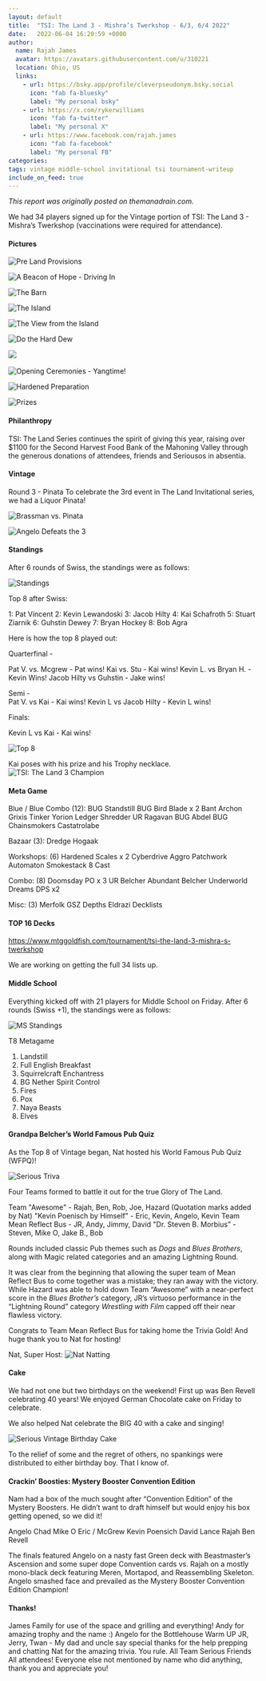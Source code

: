 ```yaml
---
layout: default
title:  "TSI: The Land 3 - Mishra’s Twerkshop - 6/3, 6/4 2022"
date:   2022-06-04 16:20:59 +0000
author:
  name: Rajah James
  avatar: https://avatars.githubusercontent.com/u/310221
  location: Ohio, US
  links:
    - url: https://bsky.app/profile/cleverpseudonym.bsky.social
      icon: "fab fa-bluesky"
      label: "My personal bsky"
    - url: https://x.com/rykerwilliams
      icon: "fab fa-twitter"
      label: "My personal X"
    - url: https://www.facebook.com/rajah.james
      icon: "fab fa-facebook"
      label: "My personal FB"
categories: 
tags: vintage middle-school invitational tsi tournament-writeup
include_on_feed: true
---
```

*This report was originally posted on themanadrain.com.*

We had 34 players signed up for the Vintage portion of TSI: The Land 3 - Mishra’s Twerkshop (vaccinations were required for attendance). 

#### Pictures
![Pre Land Provisions](..\..\..\assets\images\2022\06\PXL_20220603_145732751.jpg)

![A Beacon of Hope - Driving In](https://lh3.googleusercontent.com/pw/AM-JKLU-hLYla6bdabw1J8yCmQxJp0eyVeRv-xcIbG339W9HMXTvMbr52Sh2NSB4c_8eV88TfIKr3-UPSJNCdzciLk87ZMMJt3QDJXS3lIfleVovWKfAW9fCrK8kYpiw31WEU4h1egtVoTJ820B6Qlw1hN87JA=w1250-h937-no?authuser=0)

![The Barn](https://lh3.googleusercontent.com/pw/AM-JKLVNPVwmN94KaKucfFLRBrNr7suQzz6Q5lnuaRMq5C7rVcMZ-2x0k_TUI0eiJPMg3eMmmg86_BkuGIyUDaX5RqZbiK2kPKEtesKqDrRLWgXaHD-RW4fcN3DRaxrYiKuAI4-aBa9PoHpJ5dz7xTzjcvNg=w1303-h977-no?authuser=0)

![The Island](https://lh3.googleusercontent.com/pw/AM-JKLUuHy9ElmK4rP4vkzFXJNCSvGVn60qva0WGEoD-QdJtZgoIgHx5T-KZ8OJEHV2ri4pFqckVJEva4dmeSWmRVaSXEuyehrl-IoGNJXSoSxRz2YRJJk9aBdePaBChZZju71ReWoG0J0sPHgm3GSF-GVHY=w733-h977-no?authuser=0)

![The View from the Island](https://lh3.googleusercontent.com/pw/AM-JKLUL5ov3HW8e-fvtmYrAk6vu-tZMH5dK7C94Q6P3lhsW7WpxngkSUx6vTSH9w7ZV_hgm1-LJX__wG9OcapIekyCnK7NF0KngvMgw_98byx96vP2uN3mrITuBQwEfzl1O762VqFw5C0bFFC5KjBHubhtM=w1250-h937-no?authuser=0)

![Do the Hard Dew](..\..\..\assets\images\2022\06\67599727747__A3C60E62-A5F0-4540-BABC-0845638A53B0.jpg)

[<img src="https://lh3.googleusercontent.com/pw/AM-JKLU-9rRvZOTWds5GmGpaw5oZdyepRMU19yzYE5RgvlGAkQK84cQSYNkCxym7_DjEKgaWsmCK88xudMKGT-xX2YAPZ0ST-teWlXKrV0Obnt4YK9az92n1hv3-ZVgoHk5s9cUm2a-n9jzG-6t0SUs2qcJP=w660-h880-no?authuser=0">](https://www.laureltwist.com/cookies)

![Opening Ceremonies - Yangtime!](https://lh3.googleusercontent.com/pw/AM-JKLUORarFhqTYx2YRSiaU2JKB1yWgmEOPcNWXf5yK7mYZLwfFd3vgjkYoPJkBxbzuBzmFtQft2jPuksww2KvW71clN4q4JLkM92JqzIAod-aa8VOYqMN9uOrWfSrx7RueCyHyJAaM5Sh96-q4K9UfK7Nf=w1250-h937-no?authuser=0)

![Hardened Preparation](https://lh3.googleusercontent.com/pw/AM-JKLUfJ3OH1izzWNHrJryvp0ufIpkgQ5-Z2mL1oNdfEdgy6DfQ7iESggXymiOQfbY2N46i7QwTT1k_NTonO4YSEJT6OTYV6obL6nI_nyCaaJrk2kadN4Q_uzKaVfSDLoxuZ2wC2d58xf-OpqFPgN_VKxFW=w1250-h937-no?authuser=0)

![Prizes](https://lh3.googleusercontent.com/pw/AM-JKLVpjliqde48HrWvDl8odisyZ-RywrMdLfIwnS0WLUSW61ohmC9adXlD4bVP4NaECECRY02NQZEnTGZGamwZeFaQSpW7_pu4Pql40M9MAmQYXNtNWW3bjy9A2DT8RmRmnltjvL7owZ1EHyQFTU1lLLMo=w1250-h937-no?authuser=0)

#### Philanthropy

TSI: The Land Series continues the spirit of giving this year, raising over $1100 for the Second Harvest Food Bank of the Mahoning Valley through the generous donations of attendees, friends and Seriousos in absentia.

#### Vintage

Round 3 - Pinata
To celebrate the 3rd event in The Land Invitational series, we had a Liquor Pinata!

![Brassman vs. Pinata](https://lh3.googleusercontent.com/pw/AM-JKLXodX5gWL2muXYRo5eXWifvFbPySU3GDZ9XS-nI6wvpY2SXYndCK4Z0PtQcmDMKtOTJCslDet45j6M8mlYdYsqo_63c5kgiM1vHq4GXnyxqDCvq94BKGDGcPwmgi97xgB_Fge_A9RStjXg74wkYJQzj=w733-h977-no?authuser=0)

![Angelo Defeats the 3](https://lh3.googleusercontent.com/pw/AM-JKLXrKLaDhroXdPutUyl-cAfw-2prAyZUk3z4nzbASdgJfdUH8A3Q6JCMdUaKwQ7eNuL6_SptH1hZeMXSOQXwNYvxk5We6L9nSsAKmq1Iiy2fI_zrYyl0e7xPFtBLqAoLcviEBm8hDhdgIt99uM6wHCW4og=w624-h548-no?authuser=0)

#### Standings

After 6 rounds of Swiss, the standings were as follows: 

![Standings](https://lh3.googleusercontent.com/pw/AM-JKLUF7b7OhDDjjTqR4Ax8H-AX_CPSMKCO2GSEX54z9lvx2sHrCattu5si9gDppJDyuBty3W8Ly70GZgDQm4cmEYkQS8o4DLaxn-4AOAPW2CuegBrTX_ROK1YzVDjrbk8mL8h_2odM1cStUykE58Wg6RmPlw=w343-h520-no?authuser=0)

Top 8 after Swiss: 

1: Pat Vincent
2: Kevin Lewandoski
3: Jacob Hilty
4: Kai Schafroth
5: Stuart Ziarnik
6: Guhstin Dewey
7: Bryan Hockey
8: Bob Agra

Here is how the top 8 played out: 

Quarterfinal -

Pat V. vs. Mcgrew - Pat wins!
Kai vs. Stu - Kai wins!
Kevin L. vs Bryan H. - Kevin Wins!
Jacob Hilty vs Guhstin - Jake wins!

Semi -  
Pat V. vs Kai - Kai wins!
Kevin L vs Jacob Hilty - Kevin L wins!

Finals: 

Kevin L vs Kai - Kai wins!

![Top 8](https://lh3.googleusercontent.com/pw/AM-JKLWPCwp2KPBzns_ajr-zmwnJR4oXSiUuBNkl1PZHKUSVhLFtgImi6-abgoKQTh6YdnIm2kS2HU-1-KWf1QY6_hiSMWSVr50eZrEhUBLNnw8rT9xYK1rn8ZOb3-duYre2CeEWrQIuvL5pO9yiSHZNqdej7A=w1174-h880-no?authuser=0)


Kai poses with his prize and his Trophy necklace.
![TSI: The Land 3 Champion](https://lh3.googleusercontent.com/pw/AM-JKLU1F5nJ6SrZWwgtK2bQsLLMY-YMzXiLzxK4KV_t-jsW6YvCNB-VRL4ktefyWoWOgEgSjJTzC5F0pPMeyCNbzNs5eaFIvzcannT9eN63mlHyHh6Py5dPtRM9tuLAcCpmjbaRt_WkAp6Rko1EGnG6ayaQrw=w660-h880-no?authuser=0)

#### Meta Game

Blue / Blue Combo (12):
BUG Standstill
BUG
Bird Blade x 2
Bant Archon
Grixis Tinker
Yorion
Ledger Shredder
UR Ragavan
BUG Abdel
BUG Chainsmokers
Castatrolabe

Bazaar (3):
Dredge
Hogaak

Workshops: (6)
Hardened Scales x 2
Cyberdrive Aggro
Patchwork Automaton
Smokestack
8 Cast


Combo: (8)
Doomsday
PO x 3
UR Belcher
Abundant Belcher
Underworld Dreams
DPS x2

Misc: (3)
Merfolk
GSZ Depths
Eldrazi
Decklists

#### TOP 16 Decks 
https://www.mtggoldfish.com/tournament/tsi-the-land-3-mishra-s-twerkshop

We are working on getting the full 34 lists up.

#### Middle School

Everything kicked off with 21 players for Middle School on Friday. After 6 rounds (Swiss +1), the standings were as follows:

![MS Standings](https://lh3.googleusercontent.com/pw/AM-JKLXsfdyN7G2-Kge4qt9yl-c-KFe4SeySt9rJN9mM0QqK4DGERish09adnJsXdbDvDAPtp9cO371VvboOkPEhcvrY5GQuQFVigGrqcWol7TGcxYw3wO-mo9rxuUON6oYY3R7chzC7lO4QjVYEhXpLVkRTwg=w509-h501-no?authuser=0)

T8 Metagame
1. Landstill 
2. Full English Breakfast 
3. Squirrelcraft Enchantress 
4. BG Nether Spirit Control 
5. Fires 
6. Pox 
7. Naya Beasts 
8. Elves

#### Grandpa Belcher’s World Famous Pub Quiz
As the Top 8 of Vintage began, Nat hosted his World Famous Pub Quiz (WFPQ)!

![Serious Triva](https://lh3.googleusercontent.com/pw/AM-JKLXmc_dxgmZsKj9zGou5V7fsMzY35aZpxG97rAhyEZHxrGZjhmcWd7RDML9LBWrahSJBVPijEIbhU3nteSJnBu939WGyQmfM51JHUAC7GYND_tLlO-D7647uo6ILllBIgpEhGUOtmrUjYFz_1ZtZfNYgyQ=w1250-h937-no?authuser=0)

Four Teams formed to battle it out for the true Glory of The Land. 

Team "Awesome" - Rajah, Ben, Rob, Joe, Hazard (Quotation marks added by Nat)
"Kevin Poenisch by Himself" - Eric, Kevin, Angelo, Kevin
Team Mean Reflect Bus - JR, Andy, Jimmy, David
"Dr. Steven B. Morbius" - Steven, Mike O, Jake B., Bob

Rounds included classic Pub themes such as *Dogs* and *Blues Brothers*, along with Magic related categories and an amazing Lightning Round.

It was clear from the beginning that allowing the super team of Mean Reflect Bus to come together was a mistake; they ran away with the victory. While Hazard was able to hold down Team “Awesome” with a near-perfect score in the *Blues Brother’s* category, JR’s virtuoso performance in the “Lightning Round” category *Wrestling with Film* capped off their near flawless victory.

Congrats to Team Mean Reflect Bus for taking home the Trivia Gold! And huge thank you to Nat for hosting!

Nat, Super Host:
![Nat Natting](https://lh3.googleusercontent.com/pw/AM-JKLUz_e0iH5Z0rx0ACZx3Wt_4yEQdS-apEQqNwPZ-lWSgH1iS36U3zhkT0PHsP-LOeAIMJvisAA6__Or24dOHfQFhcC8sZZIDzZhU6-ZvjsS4mw4RptdrSFtAx_Gxo6rzxusiudPXHLF4OYvCU4758DYjcA=w703-h937-no?authuser=0)

#### Cake
We had not one but two birthdays on the weekend! First up was Ben Revell celebrating 40 years! We enjoyed German Chocolate cake on Friday to celebrate.


We also helped Nat celebrate the BIG 40 with a cake and singing!

![Serious Vintage Birthday Cake](https://lh3.googleusercontent.com/pw/AM-JKLWGEqN4300nwk1k3WojVd_nEpL6OE1huRJ1XAzyWKD8Po1hlGbgLLAqW3vZQCGXSY5rUsBQODjPGwcxwW-hL0dxXZhtyYhFifxktbE2bHdAXPlwJBvaTJmWkA7dwafAIyMOCmJPEkRBA7ah5JY7vX5D=w1250-h937-no?authuser=0)

To the relief of some and the regret of others, no spankings were distributed to either birthday boy. That I know of.

#### Crackin’ Boosties: Mystery Booster Convention Edition

Nam had a box of the much sought after “Convention Edition” of the Mystery Boosters. He didn’t want to draft himself but would enjoy his box getting opened, so we did it! 

Angelo
Chad
Mike O
Eric / McGrew
Kevin Poensich
David Lance
Rajah
Ben Revell

The finals featured Angelo on a nasty fast Green deck with Beastmaster’s Ascension and some super dope Convention cards vs. Rajah on a mostly mono-black deck featuring Meren, Mortapod, and Reassembling Skeleton. Angelo smashed face and prevailed as the Mystery Booster Convention Edition Champion!

#### Thanks!
James Family for use of the space and grilling and everything!
Andy for amazing trophy  and the name :)
Angelo for the Bottlehouse Warm UP
JR, Jerry, Twan - My dad and uncle say special thanks for the help prepping and chatting
Nat for the amazing trivia. You rule.
All Team Serious Friends 
All attendees! Everyone else not mentioned by name who did anything, thank you and appreciate you!